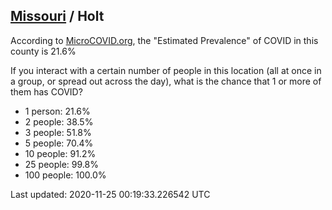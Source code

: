 
## [Missouri](/united-states/missouri) / Holt

According to [MicroCOVID.org](http://microcovid.org),
the "Estimated Prevalence" of COVID in this county is 21.6%

If you interact with a certain number of people in this location
(all at once in a group, or spread out across the day), what is the chance that
1 or more of them has COVID?

- 1 person: 21.6%
- 2 people: 38.5%
- 3 people: 51.8%
- 5 people: 70.4%
- 10 people: 91.2%
- 25 people: 99.8%
- 100 people: 100.0%

Last updated: 2020-11-25 00:19:33.226542 UTC
